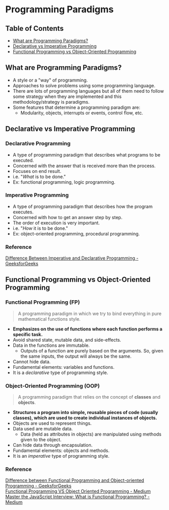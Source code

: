 # Programming Paradigms

## Table of Contents
- [What are Programming Paradigms?](#what-are-programming-paradigms)
- [Declarative vs Imperative Programming](#declarative-vs-imperative-programming)
- [Functional Programming vs Object-Oriented Programming](#functional-programming-vs-object-oriented-programming)

## What are Programming Paradigms?
- A style or a "way" of programming.
- Approaches to solve problems using some programming language.
- There are lots of programming languages but all of them need to follow some strategy when they are implemented and this methodology/strategy is paradigms.
- Some features that determine a programming paradigm are:
  - Modularity, objects, interrupts or events, control flow, etc.

## Declarative vs Imperative Programming
### Declarative Programming
- A type of programming paradigm that describes what programs to be executed.
- Concerned with the answer that is received more than the process.
- Focuses on end result.
- i.e. "*What* is to be done."
- Ex: functional programming, logic programming.
### Imperative Programming
- A type of programming paradigm that describes how the program executes.
- Concerned with how to get an answer step by step.
- The order of execution is very important.
- i.e. "*How* it is to be done."
- Ex: object-oriented programming, procedural programming.
### Reference
[Difference Between Imperative and Declarative Programming - GeeksforGeeks](https://www.geeksforgeeks.org/difference-between-imperative-and-declarative-programming/)

## Functional Programming vs Object-Oriented Programming
### Functional Programming (FP)
> A programming paradigm in which we try to bind everything in pure mathematical functions style.
- **Emphasizes on the use of functions where each function performs a specific task.**
- Avoid shared state, mutable data, and side-effects.
- Data in the functions are immutable.
  - Outputs of a function are purely based on the arguments. So, given the same inputs, the output will always be the same.
- Cannot hide data.
- Fundamental elements: variables and functions.
- It is a *declarative* type of programming style.
### Object-Oriented Programming (OOP)
> A programming paradigm that relies on the concept of **classes** and **objects**.
- **Structures a program into simple, reusable pieces of code (usually classes), which are used to create individual instances of objects.**
- Objects are used to represent things.
- Data used are mutable data.
  - Data (held as attributes in objects) are manipulated using methods given to the object.
- Can hide data through encapsulation.
- Fundamental elements: objects and methods.
- It is an *imperative* type of programming style.
### Reference
[Difference between Functional Programming and Object-oriented Programming - GeeksforGeeks](https://www.geeksforgeeks.org/difference-between-functional-programming-and-object-oriented-programming/)  
[Functional Programming VS Object Oriented Programming - Medium](https://medium.com/@shaistha24/functional-programming-vs-object-oriented-programming-oop-which-is-better-82172e53a526)  
[Master the JavaScript Interview: What is Functional Programming? - Medium](https://medium.com/javascript-scene/master-the-javascript-interview-what-is-functional-programming-7f218c68b3a0) 

